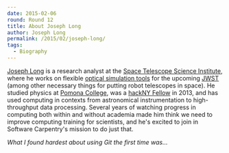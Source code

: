 ```yaml
---
date: 2015-02-06
round: Round 12
title: About Joseph Long
author: Joseph Long
permalink: /2015/02/joseph-long/
tags:
  - Biography
---
```

[Joseph Long](http://joseph-long.com) is a research analyst at the
[Space Telescope Science Institute](http://www.stsci.edu/), where he works on flexible [optical simulation tools](https://pythonhosted.org/poppy/) for the upcoming [JWST](http://jwst.nasa.gov/) (among other necessary things for putting robot telescopes in space). He studied physics at [Pomona College](http://www.pomona.edu/), was a [hackNY Fellow](http://hackny.org/) in 2013, and has used computing in contexts from astronomical instrumentation to high-throughput data processing. Several years of watching progress in computing both within and without academia made him think we need to improve computing training for scientists, and he's excited to join in Software Carpentry's mission to do just that.

*What I found hardest about using Git the first time was...*
